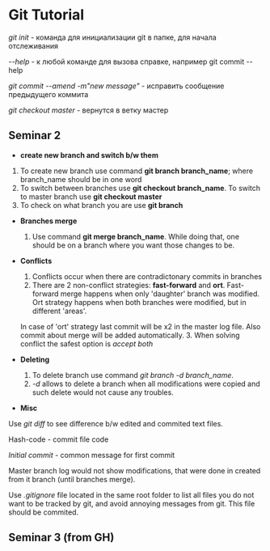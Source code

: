 # Git Tutorial

*git init* - команда для инициализации git в папке, для начала отслеживания

*--help* - к любой команде для вызова справке, например git commit --help

*git commit --amend -m"new message"* - исправить сообщение предыдущего коммита

*git checkout master* - вернутся в ветку мастер

## Seminar 2
* __create new branch and switch b/w them__
1. To create new branch use command **git branch branch_name**; where branch_name should be in one word
2. To switch between branches use **git checkout branch_name**. To switch to master branch use **git checkout master**
3. To check on what branch you are use **git branch**

* __Branches merge__ 
    1. Use command __git merge branch_name__. While doing that, one should be on a branch where you want those changes to be. 

* __Conflicts__
    1. Conflicts occur when there are contradictonary commits in branches
    2. There are 2 non-conflict strategies: __fast-forward__ and __ort__. Fast-forward merge happens when only 'daughter' branch was modified. Ort strategy happens when both branches were modified, but in different 'areas'. 

    In case of 'ort' strategy last commit will be x2 in the master log file. Also commit about merge will be added automatically. 
    3. When solving conflict the safest option is _accept both_

* __Deleting__

    1. To delete branch use command *git branch -d branch_name*. 
    2. *-d* allows to delete a branch when all modifications were copied and such delete would not cause any troubles. 

* __Misc__

Use *git diff* to see difference b/w edited and commited text files. 

Hash-code - commit file code

*Initial commit* - common message for first commit 

Master branch log would not show modifications, that were done in created from it branch (until branches merge). 

Use *.gitignore* file located in the same root folder to list all files you do not want to be tracked by git, and avoid annoying messages from git. This file should be commited. 

## Seminar 3 (from GH)
